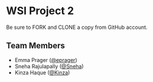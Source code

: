 # WSI Project 2

Be sure to FORK and CLONE a copy from GitHub account.

## Team Members
* Emma Prager ([@eprager](https://github.com/eprager/))
* Sneha Rajulapally ([@Sneha](https://github.com/SnehaRajulapally))
* Kinza Haque ([@Kinza](https://github.com/khaque1))
